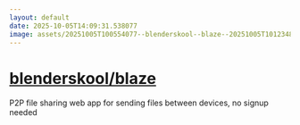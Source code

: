 ```yaml
---
layout: default
date: 2025-10-05T14:09:31.538077
image: assets/20251005T100554077--blenderskool--blaze--20251005T101234838--cropped.png
---
```


# [blenderskool/blaze](https://github.com/blenderskool/blaze)

P2P file sharing web app for sending files between devices, no signup needed
